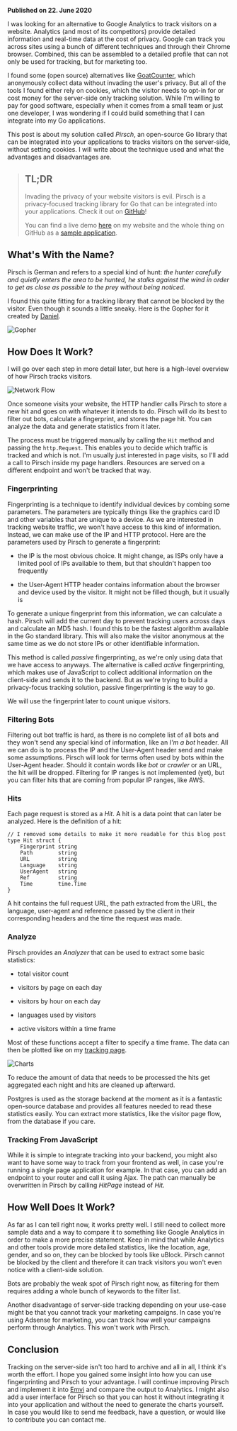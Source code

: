 **Published on 22. June 2020**

I was looking for an alternative to Google Analytics to track visitors on a website. Analytics (and most of its competitors) provide detailed information and real-time data at the cost of privacy. Google can track you across sites using a bunch of different techniques and through their Chrome browser. Combined, this can be assembled to a detailed profile that can not only be used for tracking, but for marketing too.

I found some (open source) alternatives like [GoatCounter](https://www.goatcounter.com/), which anonymously collect data without invading the user's privacy. But all of the tools I found either rely on cookies, which the visitor needs to opt-in for or cost money for the server-side only tracking solution. While I'm willing to pay for good software, especially when it comes from a small team or just one developer, I was wondering if I could build something that I can integrate into my Go applications.

This post is about my solution called _Pirsch_, an open-source Go library that can be integrated into your applications to tracks visitors on the server-side, without setting cookies. I will write about the technique used and what the advantages and disadvantages are.

> TL;DR
> -----
> 
> Invading the privacy of your website visitors is evil. Pirsch is a privacy-focused tracking library for Go that can be integrated into your applications. Check it out on [GitHub](https://github.com/emvi/pirsch)!
> 
> You can find a live demo [here](https://marvinblum.de/tracking) on my website and the whole thing on GitHub as a [sample application](https://github.com/Kugelschieber/marvinblum).

What's With the Name?
---------------------

Pirsch is German and refers to a special kind of hunt: _the hunter carefully and quietly enters the area to be hunted, he stalks against the wind in order to get as close as possible to the prey without being noticed._

I found this quite fitting for a tracking library that cannot be blocked by the visitor. Even though it sounds a little sneaky. Here is the Gopher for it created by [Daniel](https://github.com/Motorschpocht).

![Gopher](/static/blog/servertracking/gopher.svg)

How Does It Work?
-----------------

I will go over each step in more detail later, but here is a high-level overview of how Pirsch tracks visitors.

![Network Flow](/static/blog/servertracking/network.svg)

Once someone visits your website, the HTTP handler calls Pirsch to store a new hit and goes on with whatever it intends to do. Pirsch will do its best to filter out bots, calculate a fingerprint, and stores the page hit. You can analyze the data and generate statistics from it later.

The process must be triggered manually by calling the `Hit` method and passing the `http.Request`. This enables you to decide which traffic is tracked and which is not. I'm usually just interested in page visits, so I'll add a call to Pirsch inside my page handlers. Resources are served on a different endpoint and won't be tracked that way.

### Fingerprinting

Fingerprinting is a technique to identify individual devices by combing some parameters. The parameters are typically things like the graphics card ID and other variables that are unique to a device. As we are interested in tracking website traffic, we won't have access to this kind of information. Instead, we can make use of the IP and HTTP protocol. Here are the parameters used by Pirsch to generate a fingerprint:

*   the IP is the most obvious choice. It might change, as ISPs only have a limited pool of IPs available to them, but that shouldn't happen too frequently
    
*   the User-Agent HTTP header contains information about the browser and device used by the visitor. It might not be filled though, but it usually is
    

To generate a unique fingerprint from this information, we can calculate a hash. Pirsch will add the current day to prevent tracking users across days and calculate an MD5 hash. I found this to be the fastest algorithm available in the Go standard library. This will also make the visitor anonymous at the same time as we do not store IPs or other identifiable information.

This method is called _passive_ fingerprinting, as we're only using data that we have access to anyways. The alternative is called _active_ fingerprinting, which makes use of JavaScript to collect additional information on the client-side and sends it to the backend. But as we're trying to build a privacy-focus tracking solution, passive fingerprinting is the way to go.

We will use the fingerprint later to count unique visitors.

### Filtering Bots

Filtering out bot traffic is hard, as there is no complete list of all bots and they won't send any special kind of information, like an _I'm a bot_ header. All we can do is to process the IP and the User-Agent header send and make some assumptions. Pirsch will look for terms often used by bots within the User-Agent header. Should it contain words like _bot_ or _crawler_ or an URL, the hit will be dropped. Filtering for IP ranges is not implemented (yet), but you can filter hits that are coming from popular IP ranges, like AWS.

### Hits

Each page request is stored as a _Hit_. A hit is a data point that can later be analyzed. Here is the definition of a hit:

```
// I removed some details to make it more readable for this blog post
type Hit struct {
	Fingerprint string
	Path        string
	URL         string
	Language    string
	UserAgent   string
	Ref         string
	Time        time.Time
}
```


A hit contains the full request URL, the path extracted from the URL, the language, user-agent and reference passed by the client in their corresponding headers and the time the request was made.

### Analyze

Pirsch provides an _Analyzer_ that can be used to extract some basic statistics:

*   total visitor count
    
*   visitors by page on each day
    
*   visitors by hour on each day
    
*   languages used by visitors
    
*   active visitors within a time frame
    

Most of these functions accept a filter to specify a time frame. The data can then be plotted like on my [tracking page](https://marvinblum.de/tracking).

![Charts](/static/blog/servertracking/charts.png)

To reduce the amount of data that needs to be processed the hits get aggregated each night and hits are cleaned up afterward.

Postgres is used as the storage backend at the moment as it is a fantastic open-source database and provides all features needed to read these statistics easily. You can extract more statistics, like the visitor page flow, from the database if you care.

### Tracking From JavaScript

While it is simple to integrate tracking into your backend, you might also want to have some way to track from your frontend as well, in case you're running a single page application for example. In that case, you can add an endpoint to your router and call it using Ajax. The path can manually be overwritten in Pirsch by calling _HitPage_ instead of _Hit_.

How Well Does It Work?
----------------------

As far as I can tell right now, it works pretty well. I still need to collect more sample data and a way to compare it to something like Google Analytics in order to make a more precise statement. Keep in mind that while Analytics and other tools provide more detailed statistics, like the location, age, gender, and so on, they can be blocked by tools like uBlock. Pirsch cannot be blocked by the client and therefore it can track visitors you won't even notice with a client-side solution.

Bots are probably the weak spot of Pirsch right now, as filtering for them requires adding a whole bunch of keywords to the filter list.

Another disadvantage of server-side tracking depending on your use-case might be that you cannot track your marketing campaigns. In case you're using Adsense for marketing, you can track how well your campaigns perform through Analytics. This won't work with Pirsch.

Conclusion
----------

Tracking on the server-side isn't too hard to archive and all in all, I think it's worth the effort. I hope you gained some insight into how you can use fingerprinting and Pirsch to your advantage. I will continue improving Pirsch and implement it into [Emvi](https://emvi.com?ref=marvinblum.de) and compare the output to Analytics. I might also add a user interface for Pirsch so that you can host it without integrating it into your application and without the need to generate the charts yourself. In case you would like to send me feedback, have a question, or would like to contribute you can contact me.
